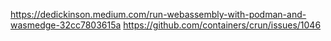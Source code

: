 https://dedickinson.medium.com/run-webassembly-with-podman-and-wasmedge-32cc7803615a
https://github.com/containers/crun/issues/1046
